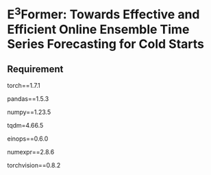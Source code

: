 # E$^3$Former: Towards Effective and Efficient Online Ensemble Time Series Forecasting for Cold Starts

## Requirement

torch==1.7.1

pandas==1.5.3

numpy==1.23.5

tqdm=4.66.5

einops==0.6.0

numexpr==2.8.6

torchvision==0.8.2
